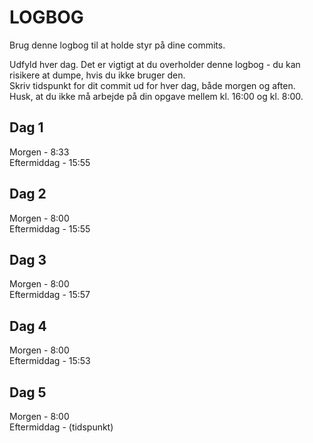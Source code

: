 # LOGBOG

Brug denne logbog til at holde styr på dine commits.

Udfyld hver dag. Det er vigtigt at du overholder denne logbog - du kan risikere at dumpe, hvis du ikke bruger den.  
Skriv tidspunkt for dit commit ud for hver dag, både morgen og aften.  
Husk, at du ikke må arbejde på din opgave mellem kl. 16:00 og kl. 8:00.

## Dag 1

Morgen - 8:33  
Eftermiddag - 15:55

## Dag 2

Morgen - 8:00  
Eftermiddag - 15:55

## Dag 3

Morgen - 8:00  
Eftermiddag - 15:57

## Dag 4

Morgen - 8:00  
Eftermiddag - 15:53

## Dag 5

Morgen - 8:00  
Eftermiddag - (tidspunkt)
